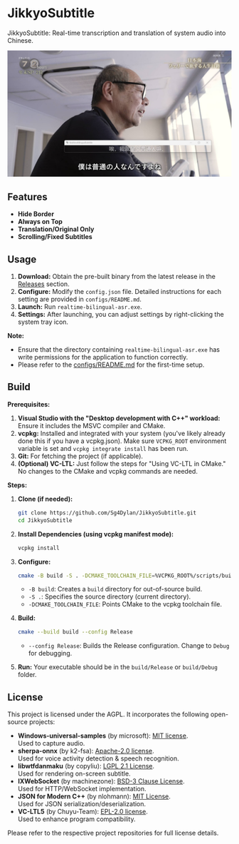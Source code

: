 # JikkyoSubtitle
JikkyoSubtitle: Real-time transcription and translation of system audio into Chinese.

![demo](./images/screenshot.jpg)

## Features

*   **Hide Border**
*   **Always on Top**
*   **Translation/Original Only**
*   **Scrolling/Fixed Subtitles**

## Usage

1. **Download:** Obtain the pre-built binary from the latest release in the [Releases](https://github.com/Sg4Dylan/JikkyoSubtitle/releases) section.
2. **Configure:** Modify the `config.json` file. Detailed instructions for each setting are provided in `configs/README.md`.
3. **Launch:** Run `realtime-bilingual-asr.exe`.
4. **Settings:** After launching, you can adjust settings by right-clicking the system tray icon.

**Note:**

* Ensure that the directory containing `realtime-bilingual-asr.exe` has write permissions for the application to function correctly.
* Please refer to the [configs/README.md](https://github.com/Sg4Dylan/JikkyoSubtitle/blob/master/configs/README.md) for the first-time setup.

## Build

**Prerequisites:**

1. **Visual Studio with the "Desktop development with C++" workload:**  Ensure it includes the MSVC compiler and CMake.
2. **vcpkg:** Installed and integrated with your system (you've likely already done this if you have a vcpkg.json). Make sure `VCPKG_ROOT` environment variable is set and `vcpkg integrate install` has been run.
3. **Git:** For fetching the project (if applicable).
4. **(Optional) VC-LTL:** Just follow the steps for "Using VC-LTL in CMake." No changes to the CMake and vcpkg commands are needed.

**Steps:**

1. **Clone (if needed):**
    ```bash
    git clone https://github.com/Sg4Dylan/JikkyoSubtitle.git
    cd JikkyoSubtitle
    ```

2. **Install Dependencies (using vcpkg manifest mode):**
    ```bash
    vcpkg install
    ```

3. **Configure:**
    ```bash
    cmake -B build -S . -DCMAKE_TOOLCHAIN_FILE=%VCPKG_ROOT%/scripts/buildsystems/vcpkg.cmake
    ```
    *   `-B build`: Creates a `build` directory for out-of-source build.
    *   `-S .`: Specifies the source directory (current directory).
    *   `-DCMAKE_TOOLCHAIN_FILE`: Points CMake to the vcpkg toolchain file.

4. **Build:**
    ```bash
    cmake --build build --config Release
    ```
    *   `--config Release`: Builds the Release configuration. Change to `Debug` for debugging.

5. **Run:** Your executable should be in the `build/Release` or `build/Debug` folder.

## License

This project is licensed under the AGPL. It incorporates the following open-source projects:

* **Windows-universal-samples** (by microsoft): [MIT license](https://github.com/microsoft/Windows-universal-samples#MIT-1-ov-file).  
  Used to capture audio.
* **sherpa-onnx** (by k2-fsa): [Apache-2.0 license](https://github.com/k2-fsa/sherpa-onnx/blob/master/LICENSE).  
  Used for voice activity detection & speech recognition.
* **libwtfdanmaku** (by copyliu): [LGPL 2.1 License](https://github.com/copyliu/libwtfdanmaku/blob/master/LICENSE.txt).  
  Used for rendering on-screen subtitle.
* **IXWebSocket** (by machinezone): [BSD-3 Clause License](https://github.com/machinezone/IXWebSocket/blob/master/LICENSE.txt).   
  Used for HTTP/WebSocket implementation.
* **JSON for Modern C++** (by nlohmann): [MIT License](https://github.com/nlohmann/json/blob/develop/LICENSE.MIT).  
  Used for JSON serialization/deserialization. 
* **VC-LTL5** (by Chuyu-Team): [EPL-2.0 license](https://github.com/Chuyu-Team/VC-LTL5?tab=EPL-2.0-1-ov-file#readme).  
  Used to enhance program compatibility.

Please refer to the respective project repositories for full license details.